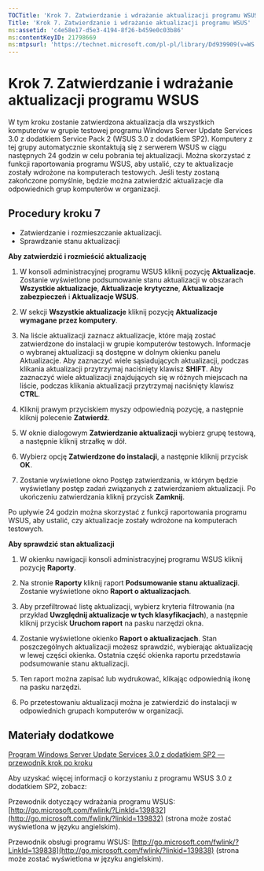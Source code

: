 ```yaml
---
TOCTitle: 'Krok 7. Zatwierdzanie i wdrażanie aktualizacji programu WSUS'
Title: 'Krok 7. Zatwierdzanie i wdrażanie aktualizacji programu WSUS'
ms:assetid: 'c4e58e17-d5e3-4194-8f26-b459e0c03b86'
ms:contentKeyID: 21798669
ms:mtpsurl: 'https://technet.microsoft.com/pl-pl/library/Dd939909(v=WS.10)'
---
```


Krok 7. Zatwierdzanie i wdrażanie aktualizacji programu WSUS
============================================================

W tym kroku zostanie zatwierdzona aktualizacja dla wszystkich komputerów w grupie testowej programu Windows Server Update Services 3.0 z dodatkiem Service Pack 2 (WSUS 3.0 z dodatkiem SP2). Komputery z tej grupy automatycznie skontaktują się z serwerem WSUS w ciągu następnych 24 godzin w celu pobrania tej aktualizacji. Można skorzystać z funkcji raportowania programu WSUS, aby ustalić, czy te aktualizacje zostały wdrożone na komputerach testowych. Jeśli testy zostaną zakończone pomyślnie, będzie można zatwierdzić aktualizacje dla odpowiednich grup komputerów w organizacji.

Procedury kroku 7
-----------------

-   Zatwierdzanie i rozmieszczanie aktualizacji.
-   Sprawdzanie stanu aktualizacji

**Aby zatwierdzić i rozmieścić aktualizację**
1.  W konsoli administracyjnej programu WSUS kliknij pozycję **Aktualizacje**. Zostanie wyświetlone podsumowanie stanu aktualizacji w obszarach **Wszystkie aktualizacje**, **Aktualizacje krytyczne**, **Aktualizacje zabezpieczeń** i **Aktualizacje WSUS**.

2.  W sekcji **Wszystkie aktualizacje** kliknij pozycję **Aktualizacje wymagane przez komputery**.

3.  Na liście aktualizacji zaznacz aktualizacje, które mają zostać zatwierdzone do instalacji w grupie komputerów testowych. Informacje o wybranej aktualizacji są dostępne w dolnym okienku panelu Aktualizacje. Aby zaznaczyć wiele sąsiadujących aktualizacji, podczas klikania aktualizacji przytrzymaj naciśnięty klawisz **SHIFT**. Aby zaznaczyć wiele aktualizacji znajdujących się w różnych miejscach na liście, podczas klikania aktualizacji przytrzymaj naciśnięty klawisz **CTRL**.

4.  Kliknij prawym przyciskiem myszy odpowiednią pozycję, a następnie kliknij polecenie **Zatwierdź**.

5.  W oknie dialogowym **Zatwierdzanie aktualizacji** wybierz grupę testową, a następnie kliknij strzałkę w dół.

6.  Wybierz opcję **Zatwierdzone do instalacji**, a następnie kliknij przycisk **OK**.

7.  Zostanie wyświetlone okno Postęp zatwierdzania, w którym będzie wyświetlany postęp zadań związanych z zatwierdzaniem aktualizacji. Po ukończeniu zatwierdzania kliknij przycisk **Zamknij**.

Po upływie 24 godzin można skorzystać z funkcji raportowania programu WSUS, aby ustalić, czy aktualizacje zostały wdrożone na komputerach testowych.

**Aby sprawdzić stan aktualizacji**
1.  W okienku nawigacji konsoli administracyjnej programu WSUS kliknij pozycję **Raporty**.

2.  Na stronie **Raporty** kliknij raport **Podsumowanie stanu aktualizacji**. Zostanie wyświetlone okno **Raport o aktualizacjach**.

3.  Aby przefiltrować listę aktualizacji, wybierz kryteria filtrowania (na przykład **Uwzględnij aktualizacje w tych klasyfikacjach**), a następnie kliknij przycisk **Uruchom raport** na pasku narzędzi okna.

4.  Zostanie wyświetlone okienko **Raport o aktualizacjach**. Stan poszczególnych aktualizacji możesz sprawdzić, wybierając aktualizację w lewej części okienka. Ostatnia część okienka raportu przedstawia podsumowanie stanu aktualizacji.

5.  Ten raport można zapisać lub wydrukować, klikając odpowiednią ikonę na pasku narzędzi.

6.  Po przetestowaniu aktualizacji można je zatwierdzić do instalacji w odpowiednich grupach komputerów w organizacji.

Materiały dodatkowe
-------------------

[Program Windows Server Update Services 3.0 z dodatkiem SP2 — przewodnik krok po kroku](https://technet.microsoft.com/4b504edc-93b3-45b0-a7e8-d0107f1a4442)

Aby uzyskać więcej informacji o korzystaniu z programu WSUS 3.0 z dodatkiem SP2, zobacz:

Przewodnik dotyczący wdrażania programu WSUS: [http://go.microsoft.com/fwlink/?LinkId=139832](http://go.microsoft.com/fwlink/?linkid=139832) (strona może zostać wyświetlona w języku angielskim).

Przewodnik obsługi programu WSUS: [http://go.microsoft.com/fwlink/?LinkId=139838](http://go.microsoft.com/fwlink/?linkid=139838) (strona może zostać wyświetlona w języku angielskim).

